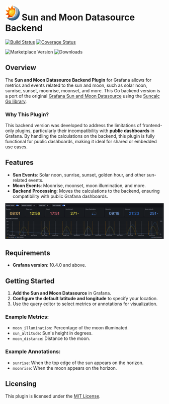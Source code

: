 # <img src="img/logo.svg" alt="logo" height="48px"/> Sun and Moon Datasource Backend

[![Build Status](https://github.com/simonbuehler/sunandmoon_backend/actions/workflows/ci.yml/badge.svg)](https://github.com/simonbuehler/sunandmoon_backend/actions/workflows/ci.yml)
[![Coverage Status](https://coveralls.io/repos/github/simonbuehler/sunandmoon_backend/badge.svg)](https://coveralls.io/github/simonbuehler/sunandmoon_backend)

![Marketplace Version](https://img.shields.io/badge/dynamic/json?logo=grafana&query=$.version&url=https://grafana.com/api/plugins/simonbuehler/sunandmoon_backend&label=Marketplace&prefix=v&color=F47A20)
![Downloads](https://img.shields.io/badge/dynamic/json?logo=grafana&query=$.downloads&url=https://grafana.com/api/plugins/simonbuehler/sunandmoon_backend&label=Downloads&color=blue)

## Overview

The **Sun and Moon Datasource Backend Plugin** for Grafana allows for metrics and events related to the sun and moon, such as solar noon, sunrise, sunset, moonrise, moonset, and more. This Go backend version is a port of the original [Grafana Sun and Moon Datasource](https://github.com/simonbuehler/sunandmoon_backend) using the [Suncalc Go library](https://github.com/sixdouglas/suncalc).

### Why This Plugin?

This backend version was developed to address the limitations of frontend-only plugins, particularly their incompatibility with **public dashboards** in Grafana. By handling the calculations on the backend, this plugin is fully functional for public dashboards, making it ideal for shared or embedded use cases.

## Features

- **Sun Events**: Solar noon, sunrise, sunset, golden hour, and other sun-related events.
- **Moon Events**: Moonrise, moonset, moon illumination, and more.
- **Backend Processing**: Moves the calculations to the backend, ensuring compatibility with public Grafana dashboards.



![Sun and Moon Screenshot](https://raw.githubusercontent.com/fetzerch/grafana-sunandmoon-datasource/master/src/img/screenshot.png)

## Requirements

- **Grafana version**: 10.4.0 and above.

## Getting Started

1. **Add the Sun and Moon Datasource** in Grafana.
2. **Configure the default latitude and longitude** to specify your location.
3. Use the query editor to select metrics or annotations for visualization.

### Example Metrics:
- `moon_illumination`: Percentage of the moon illuminated.
- `sun_altitude`: Sun's height in degrees.
- `moon_distance`: Distance to the moon.

### Example Annotations:
- `sunrise`: When the top edge of the sun appears on the horizon.
- `moonrise`: When the moon appears on the horizon.

## Licensing

This plugin is licensed under the [MIT License](https://github.com/simonbuehler/sunandmoon-backend/blob/main/LICENSE).

